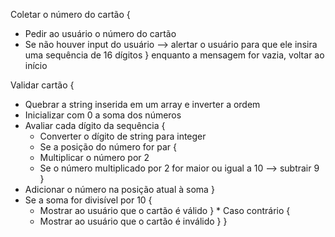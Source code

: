 Coletar o número do cartão {
  * Pedir ao usuário o número do cartão
  * Se não houver input do usuário --> alertar o usuário para que ele insira uma sequência de 16 dígitos
} enquanto a mensagem for vazia, voltar ao início

Validar cartão {
  * Quebrar a string inserida em um array e inverter a ordem
  * Inicializar com 0 a soma dos números
  * Avaliar cada dígito da sequência {
    * Converter o dígito de string para integer
    * Se a posição do número for par {
    * Multiplicar o número por 2
    * Se o número multiplicado por 2 for maior ou igual a 10 --> subtrair 9
    }
  * Adicionar o número na posição atual à soma
  }
  * Se a soma for divisível por 10 {
    * Mostrar ao usuário que o cartão é válido
  } * Caso contrário {
    * Mostrar ao usuário que o cartão é inválido
  }
}
